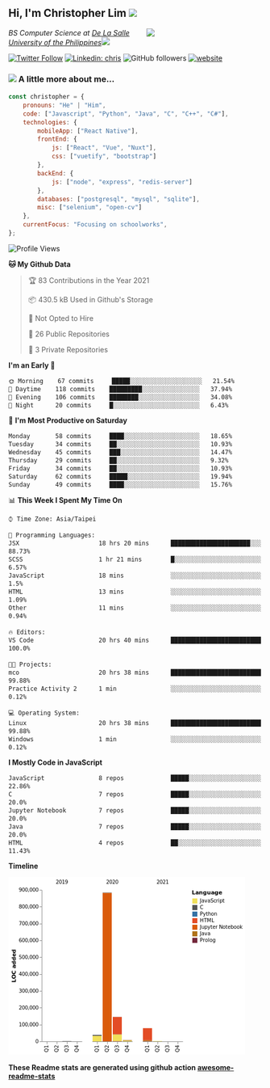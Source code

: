 <h2>Hi, I'm Christopher Lim <img src="https://media3.giphy.com/media/r3SVtaGUukD5V6UjzP/giphy.gif" width="50" /></h2>
<img align='right' src="https://media.giphy.com/media/M9gbBd9nbDrOTu1Mqx/giphy.gif" width="230">
<p><em>BS Computer Science at <a href="https://www.dlsu.edu.ph/">De La Salle University of the Philippines</a><img src="https://media.giphy.com/media/WUlplcMpOCEmTGBtBW/giphy.gif" width="30"> 
</em></p>

[![Twitter Follow](https://img.shields.io/twitter/follow/ClovesJL?label=Follow)](https://twitter.com/intent/follow?screen_name=ClovesJL)
[![Linkedin: chris](https://img.shields.io/badge/-chris-blue?style=flat-square&logo=Linkedin&logoColor=white&link=https://www.linkedin.com/in/christopher-lim-122831183/)](https://www.linkedin.com/in/christopher-lim-122831183/)
![GitHub followers](https://img.shields.io/github/followers/cc-visionary?label=Follow&style=social)
[![website](https://img.shields.io/badge/Website-46a2f1.svg?&style=flat-square&logo=Google-Chrome&logoColor=white&link=http://christopherlim.surge.sh/)](http://christopherlim.surge.sh/)

### <img src="https://media.giphy.com/media/VgCDAzcKvsR6OM0uWg/giphy.gif" width="50"> A little more about me...  

```javascript
const christopher = {
    pronouns: "He" | "Him",
    code: ["Javascript", "Python", "Java", "C", "C++", "C#"],
    technologies: {
        mobileApp: ["React Native"],
        frontEnd: {
            js: ["React", "Vue", "Nuxt"],
            css: ["vuetify", "bootstrap"]
        },
        backEnd: {
            js: ["node", "express", "redis-server"]
        },
        databases: ["postgresql", "mysql", "sqlite"],
        misc: ["selenium", "open-cv"]
    },
    currentFocus: "Focusing on schoolworks",
};
```

<!--START_SECTION:waka-->
![Profile Views](http://img.shields.io/badge/Profile%20Views-4-blue)

**🐱 My Github Data** 

> 🏆 83 Contributions in the Year 2021
 > 
> 📦 430.5 kB Used in Github's Storage 
 > 
> 🚫 Not Opted to Hire
 > 
> 📜 26 Public Repositories 
 > 
> 🔑 3 Private Repositories  
 > 
**I'm an Early 🐤** 

```text
🌞 Morning    67 commits     █████░░░░░░░░░░░░░░░░░░░░   21.54% 
🌆 Daytime    118 commits    █████████░░░░░░░░░░░░░░░░   37.94% 
🌃 Evening    106 commits    ████████░░░░░░░░░░░░░░░░░   34.08% 
🌙 Night      20 commits     █░░░░░░░░░░░░░░░░░░░░░░░░   6.43%

```
📅 **I'm Most Productive on Saturday** 

```text
Monday       58 commits     ████░░░░░░░░░░░░░░░░░░░░░   18.65% 
Tuesday      34 commits     ██░░░░░░░░░░░░░░░░░░░░░░░   10.93% 
Wednesday    45 commits     ███░░░░░░░░░░░░░░░░░░░░░░   14.47% 
Thursday     29 commits     ██░░░░░░░░░░░░░░░░░░░░░░░   9.32% 
Friday       34 commits     ██░░░░░░░░░░░░░░░░░░░░░░░   10.93% 
Saturday     62 commits     █████░░░░░░░░░░░░░░░░░░░░   19.94% 
Sunday       49 commits     ████░░░░░░░░░░░░░░░░░░░░░   15.76%

```


📊 **This Week I Spent My Time On** 

```text
⌚︎ Time Zone: Asia/Taipei

💬 Programming Languages: 
JSX                      18 hrs 20 mins      ██████████████████████░░░   88.73% 
SCSS                     1 hr 21 mins        █░░░░░░░░░░░░░░░░░░░░░░░░   6.57% 
JavaScript               18 mins             ░░░░░░░░░░░░░░░░░░░░░░░░░   1.5% 
HTML                     13 mins             ░░░░░░░░░░░░░░░░░░░░░░░░░   1.09% 
Other                    11 mins             ░░░░░░░░░░░░░░░░░░░░░░░░░   0.94%

🔥 Editors: 
VS Code                  20 hrs 40 mins      █████████████████████████   100.0%

🐱‍💻 Projects: 
mco                      20 hrs 38 mins      █████████████████████████   99.88% 
Practice Activity 2      1 min               ░░░░░░░░░░░░░░░░░░░░░░░░░   0.12%

💻 Operating System: 
Linux                    20 hrs 38 mins      █████████████████████████   99.88% 
Windows                  1 min               ░░░░░░░░░░░░░░░░░░░░░░░░░   0.12%

```

**I Mostly Code in JavaScript** 

```text
JavaScript               8 repos             █████░░░░░░░░░░░░░░░░░░░░   22.86% 
C                        7 repos             █████░░░░░░░░░░░░░░░░░░░░   20.0% 
Jupyter Notebook         7 repos             █████░░░░░░░░░░░░░░░░░░░░   20.0% 
Java                     7 repos             █████░░░░░░░░░░░░░░░░░░░░   20.0% 
HTML                     4 repos             ██░░░░░░░░░░░░░░░░░░░░░░░   11.43%

```


**Timeline**

![Chart not found](https://raw.githubusercontent.com/cc-visionary/cc-visionary/master/charts/bar_graph.png) 


<!--END_SECTION:waka-->

**These Readme stats are generated using github action [awesome-readme-stats](https://github.com/anmol098/waka-readme-stats)**
